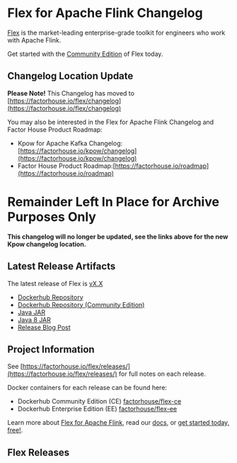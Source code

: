 # Flex for Apache Flink Changelog

[Flex](https://factorhouse.io/flex) is the market-leading enterprise-grade toolkit for engineers who work with Apache Flink.

Get started with the [Community Edition](https://factorhouse.io/flex/get-started) of Flex today.

## Changelog Location Update

**Please Note!** This Changelog has moved to [https://factorhouse.io/flex/changelog](https://factorhouse.io/flex/changelog)

You may also be interested in the Flex for Apache Flink Changelog and Factor House Product Roadmap:

* Kpow for Apache Kafka Changelog: [https://factorhouse.io/kpow/changelog](https://factorhouse.io/kpow/changelog)
* Factor House Product Roadmap:[https://factorhouse.io/roadmap](https://factorhouse.io/roadmap)

# Remainder Left In Place for Archive Purposes Only

**This changelog will no longer be updated, see the links above for the new Kpow changelog location.**

## Latest Release Artifacts

The latest release of Flex is [vX.X](https://factorhouse.io/flex/releases/X)

* [Dockerhub Repository](https://hub.docker.com/r/factorhouse/flex-ee)
* [Dockerhub Repository (Community Edition)](https://hub.docker.com/r/factorhouse/flex-ce)
* [Java JAR]()
* [Java 8 JAR]()
* [Release Blog Post](https://factorhouse.io/flex//releases/X)

## Project Information

See [https://factorhouse.io/flex/releases/](https://factorhouse.io/flex/releases/) for full notes on each release.

Docker containers for each release can be found here:

 * Dockerhub Community Edition (CE) [factorhouse/flex-ce](https://hub.docker.com/r/factorhouse/flex-ce)
 * Dockerhub Enterprise Edition (EE) [factorhouse/flex-ee](https://hub.docker.com/r/factorhouse/flex-ee)

Learn more about [Flex for Apache Flink](https://factorhouse.io/flex), read our [docs](https://factorhouse.io/flex/docs), or [get started today, free!](https://factorhouse.io/flex/get-started).

## Flex Releases
